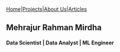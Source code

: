 
[Home](/Readme.md)|[Projects](/data/projectlist.md)|[About Us](/Example.md)|[Articles](/Example.md)

## Mehrajur Rahman Mirdha
#### Data Scientist | Data Analyst | ML Engineer


